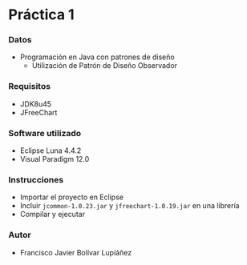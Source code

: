 # Práctica 1

### Datos

* Programación en Java con patrones de diseño
	* Utilización de Patrón de Diseño Observador

### Requisitos

* JDK8u45
* JFreeChart

### Software utilizado

* Eclipse Luna 4.4.2
* Visual Paradigm 12.0

### Instrucciones

* Importar el proyecto en Eclipse
* Incluir `jcommon-1.0.23.jar` y `jfreechart-1.0.19.jar` en una librería
* Compilar y ejecutar

### Autor

* Francisco Javier Bolívar Lupiáñez
